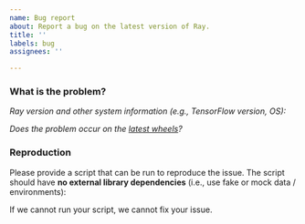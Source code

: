 ```yaml
---
name: Bug report
about: Report a bug on the latest version of Ray.
title: ''
labels: bug
assignees: ''

---
```


### What is the problem?

*Ray version and other system information (e.g., TensorFlow version, OS):*

*Does the problem occur on the [latest wheels](https://ray.readthedocs.io/en/latest/installation.html)?*

### Reproduction
Please provide a script that can be run to reproduce the issue. The script should have **no external library dependencies** (i.e., use fake or mock data / environments):

If we cannot run your script, we cannot fix your issue.
